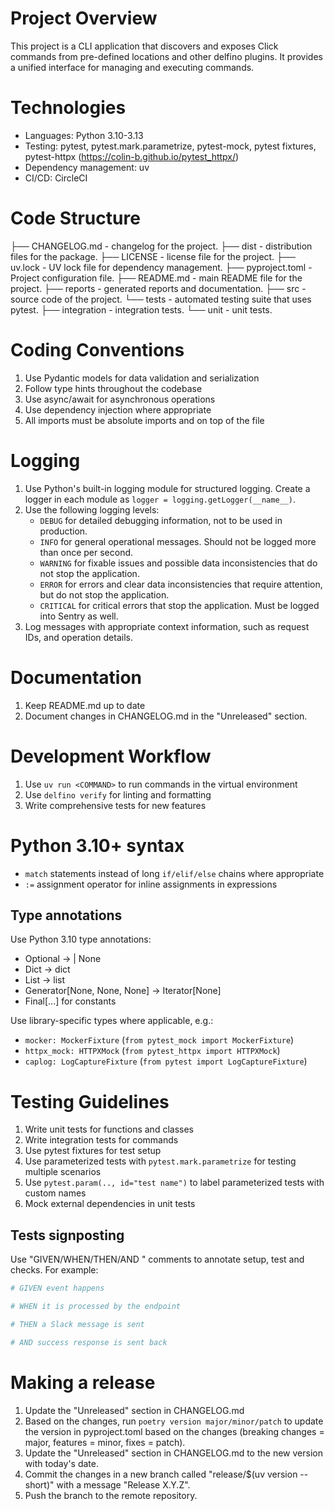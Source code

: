 # Project Overview

This project is a CLI application that discovers and exposes Click commands from pre-defined locations and other delfino plugins. It provides a unified interface for managing and executing commands.

# Technologies
- Languages: Python 3.10-3.13
- Testing: pytest, pytest.mark.parametrize, pytest-mock, pytest fixtures, pytest-httpx (https://colin-b.github.io/pytest_httpx/)
- Dependency management: uv
- CI/CD: CircleCI

# Code Structure
├── CHANGELOG.md - changelog for the project.
├── dist - distribution files for the package.
├── LICENSE - license file for the project.
├── uv.lock - UV lock file for dependency management.
├── pyproject.toml - Project configuration file.
├── README.md - main README file for the project.
├── reports - generated reports and documentation.
├── src - source code of the project.
└── tests - automated testing suite that uses pytest.
    ├── integration - integration tests.
    └── unit - unit tests.

# Coding Conventions
1. Use Pydantic models for data validation and serialization
2. Follow type hints throughout the codebase
3. Use async/await for asynchronous operations
4. Use dependency injection where appropriate
5. All imports must be absolute imports and on top of the file

# Logging
1. Use Python's built-in logging module for structured logging. Create a logger in each module as `logger = logging.getLogger(__name__)`.
2. Use the following logging levels:
   - `DEBUG` for detailed debugging information, not to be used in production.
   - `INFO` for general operational messages. Should not be logged more than once per second.
   - `WARNING` for fixable issues and possible data inconsistencies that do not stop the application.
   - `ERROR` for errors and clear data inconsistencies that require attention, but do not stop the application.
   - `CRITICAL` for critical errors that stop the application. Must be logged into Sentry as well.
3. Log messages with appropriate context information, such as request IDs, and operation details.

# Documentation
1. Keep README.md up to date
2. Document changes in CHANGELOG.md in the "Unreleased" section.

# Development Workflow
1. Use `uv run <COMMAND>` to run commands in the virtual environment
2. Use `delfino verify` for linting and formatting
3. Write comprehensive tests for new features

# Python 3.10+ syntax
- `match` statements instead of long `if/elif/else` chains where appropriate
- `:=` assignment operator for inline assignments in expressions

## Type annotations
Use Python 3.10 type annotations:
- Optional -> | None
- Dict -> dict
- List -> list
- Generator[None, None, None] -> Iterator[None]
- Final[...] for constants

Use library-specific types where applicable, e.g.:
- `mocker: MockerFixture` (`from pytest_mock import MockerFixture`)
- `httpx_mock: HTTPXMock` (`from pytest_httpx import HTTPXMock`)
- `caplog: LogCaptureFixture` (`from pytest import LogCaptureFixture`)

# Testing Guidelines
1. Write unit tests for functions and classes
2. Write integration tests for commands
3. Use pytest fixtures for test setup
4. Use parameterized tests with `pytest.mark.parametrize` for testing multiple scenarios
5. Use `pytest.param(.., id="test name")` to label parameterized tests with custom names
6. Mock external dependencies in unit tests

## Tests signposting
Use "GIVEN/WHEN/THEN/AND <DESCRIPTION>" comments to annotate setup, test and checks. For example:

```python
# GIVEN event happens

# WHEN it is processed by the endpoint

# THEN a Slack message is sent

# AND success response is sent back
```

# Making a release
1. Update the "Unreleased" section in CHANGELOG.md
2. Based on the changes, run `poetry version major/minor/patch` to update the version in pyproject.toml based on the changes (breaking changes = major, features = minor, fixes = patch).
3. Update the "Unreleased" section in CHANGELOG.md to the new version with today's date.
4. Commit the changes in a new branch called "release/$(uv version --short)" with a message "Release X.Y.Z".
5. Push the branch to the remote repository.